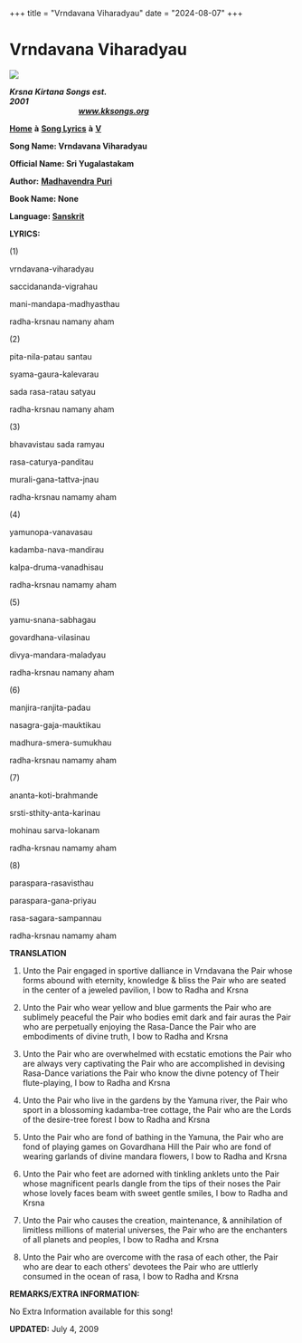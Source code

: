 +++
title = "Vrndavana Viharadyau"
date = "2024-08-07"
+++

# Vrndavana Viharadyau
**[![](http://kksongs.org/image_files/image002.jpg)](http://kksongs.org/)**

**_Krsna_** **_Kirtana Songs est. 2001_**                                                                                                                                                      **_www.kksongs.org_**

**[Home](http://kksongs.org/)** **à** **[Song Lyrics](http://kksongs.org/lyrics.html)** **à** **[V](http://kksongs.org/songs/song_v.html)**

**Song Name: Vrndavana Viharadyau**

**Official Name: Sri Yugalastakam**

**Author:** [**Madhavendra** **Puri**](http://kksongs.org/authors/list/madhavendrapuri.html)

**Book Name: None**

**Language: [Sanskrit](http://kksongs.org/language/list/sanskrit.html)**

**LYRICS:**

(1)

vrndavana-viharadyau

saccidananda-vigrahau

mani-mandapa-madhyasthau

radha-krsnau namany aham

(2)

pita-nila-patau santau

syama-gaura-kalevarau

sada rasa-ratau satyau

radha-krsnau namany aham

(3)

bhavavistau sada ramyau

rasa-caturya-panditau

murali-gana-tattva-jnau

radha-krsnau namamy aham

(4)

yamunopa-vanavasau

kadamba-nava-mandirau  

kalpa-druma-vanadhisau

radha-krsnau namamy aham

(5)

yamu-snana-sabhagau

govardhana-vilasinau

divya-mandara-maladyau  

radha-krsnau namany aham

(6)

manjira-ranjita-padau

nasagra-gaja-mauktikau

madhura-smera-sumukhau         

radha-krsnau namamy aham

(7)

ananta-koti-brahmande

srsti-sthity-anta-karinau

mohinau sarva-lokanam

radha-krsnau namamy aham

(8)

paraspara-rasavisthau

paraspara-gana-priyau

rasa-sagara-sampannau

radha-krsnau namamy aham

**TRANSLATION**

1) Unto the Pair engaged in sportive dalliance in Vrndavana the Pair whose forms abound with eternity, knowledge & bliss the Pair who are seated in the center of a jeweled pavilion, I bow to Radha and Krsna

2) Unto the Pair who wear yellow and blue garments the Pair who are sublimely peaceful the Pair who bodies emit dark and fair auras the Pair who are perpetually enjoying the Rasa-Dance the Pair who are embodiments of divine truth, I bow to Radha and Krsna

3) Unto the Pair who are overwhelmed with ecstatic emotions the Pair who are always very captivating the Pair who are accomplished in devising Rasa-Dance variations the Pair who know the divne potency of Their flute-playing, I bow to Radha and Krsna

4) Unto the Pair who live in the gardens by the Yamuna river, the Pair who sport in a blossoming kadamba\-tree cottage, the Pair who are the Lords of the desire-tree forest I bow to Radha and Krsna

5) Unto the Pair who are fond of bathing in the Yamuna, the Pair who are fond of playing games on Govardhana Hill the Pair who are fond of wearing garlands of divine mandara flowers, I bow to Radha and Krsna

6) Unto the Pair who feet are adorned with tinkling anklets unto the Pair whose magnificent pearls dangle from the tips of their noses the Pair whose lovely faces beam with sweet gentle smiles, I bow to Radha and Krsna

7) Unto the Pair who causes the creation, maintenance, & annihilation of limitless millions of material universes, the Pair who are the enchanters of all planets and peoples, I bow to Radha and Krsna

8) Unto the Pair who are overcome with the rasa of each other, the Pair who are dear to each others' devotees the Pair who are uttlerly consumed in the ocean of rasa, I bow to Radha and Krsna

**REMARKS/EXTRA INFORMATION:**

No Extra Information available for this song!

**UPDATED:** July 4, 2009